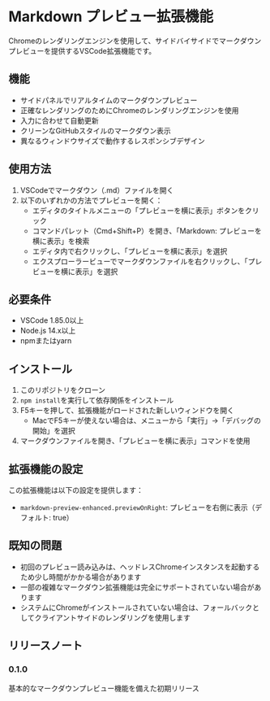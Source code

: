 # Markdown プレビュー拡張機能

Chromeのレンダリングエンジンを使用して、サイドバイサイドでマークダウンプレビューを提供するVSCode拡張機能です。

## 機能

- サイドパネルでリアルタイムのマークダウンプレビュー
- 正確なレンダリングのためにChromeのレンダリングエンジンを使用
- 入力に合わせて自動更新
- クリーンなGitHubスタイルのマークダウン表示
- 異なるウィンドウサイズで動作するレスポンシブデザイン

## 使用方法

1. VSCodeでマークダウン（.md）ファイルを開く
2. 以下のいずれかの方法でプレビューを開く：
   - エディタのタイトルメニューの「プレビューを横に表示」ボタンをクリック
   - コマンドパレット（Cmd+Shift+P）を開き、「Markdown: プレビューを横に表示」を検索
   - エディタ内で右クリックし、「プレビューを横に表示」を選択
   - エクスプローラービューでマークダウンファイルを右クリックし、「プレビューを横に表示」を選択

## 必要条件

- VSCode 1.85.0以上
- Node.js 14.x以上
- npmまたはyarn

## インストール

1. このリポジトリをクローン
2. `npm install`を実行して依存関係をインストール
3. F5キーを押して、拡張機能がロードされた新しいウィンドウを開く
   - MacでF5キーが使えない場合は、メニューから「実行」→「デバッグの開始」を選択
4. マークダウンファイルを開き、「プレビューを横に表示」コマンドを使用

## 拡張機能の設定

この拡張機能は以下の設定を提供します：

* `markdown-preview-enhanced.previewOnRight`: プレビューを右側に表示（デフォルト: true）

## 既知の問題

- 初回のプレビュー読み込みは、ヘッドレスChromeインスタンスを起動するため少し時間がかかる場合があります
- 一部の複雑なマークダウン拡張機能は完全にサポートされていない場合があります
- システムにChromeがインストールされていない場合は、フォールバックとしてクライアントサイドのレンダリングを使用します

## リリースノート

### 0.1.0

基本的なマークダウンプレビュー機能を備えた初期リリース
